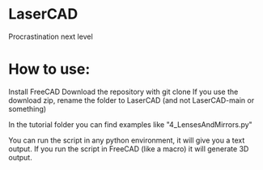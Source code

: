 # LaserCAD
Procrastination next level



# How to use:
Install FreeCAD
Download the repository with git clone
If you use the download zip, rename the folder to LaserCAD
(and not LaserCAD-main or something)

In the tutorial folder you can find examples like "4_LensesAndMirrors.py"

You can run the script in any python environment, it will give you a text
output.
If you run the script in FreeCAD (like a macro) it will generate 3D output.
